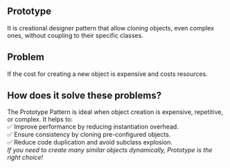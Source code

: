 ## Prototype
It is creational designer pattern that allow cloning objects, even complex ones, 
without coupling to their specific classes.

## Problem
If the cost for creating a new object is expensive  and costs resources.

## How does it solve these problems?
The Prototype Pattern is ideal when object creation is expensive, repetitive, or complex. It helps to:  
✅ Improve performance by reducing instantiation overhead.  
✅ Ensure consistency by cloning pre-configured objects.  
✅ Reduce code duplication and avoid subclass explosion.  
*If you need to create many similar objects dynamically, Prototype is the right choice!*